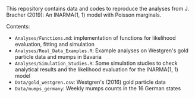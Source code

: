 This repository contains data and codes to reproduce the analyses from J. Bracher (2019): An INARMA(1, 1) model with Poisson marginals.

Contents:

 * `Analyses/Functions.md`: implementation of functions for likelihood evaluation, fitting and simulation
 * `Analyses/Real_Data_Examples.R`: Example analyses on Westgren's gold particle data and mumps in Bavaria
 * `Analyses/Simulation_Studies.R`: Some simulation studies to check analytical results and the likelihood evaluation for the INARMA(1, 1) model
 * `Data/gold_westgren.csv`: Westgren's (2016) gold particle data
 * `Data/mumps_germany`: Weekly mumps counts in the 16 German states